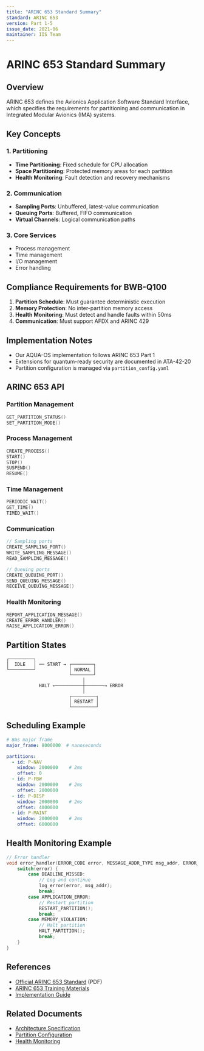 ```yaml
---
title: "ARINC 653 Standard Summary"
standard: ARINC 653
version: Part 1-5
issue_date: 2021-06
maintainer: IIS Team
---
```


# ARINC 653 Standard Summary

## Overview
ARINC 653 defines the Avionics Application Software Standard Interface, which specifies the requirements for partitioning and communication in Integrated Modular Avionics (IMA) systems.

## Key Concepts

### 1. Partitioning
- **Time Partitioning**: Fixed schedule for CPU allocation
- **Space Partitioning**: Protected memory areas for each partition
- **Health Monitoring**: Fault detection and recovery mechanisms

### 2. Communication
- **Sampling Ports**: Unbuffered, latest-value communication
- **Queuing Ports**: Buffered, FIFO communication
- **Virtual Channels**: Logical communication paths

### 3. Core Services
- Process management
- Time management
- I/O management
- Error handling

## Compliance Requirements for BWB-Q100

1. **Partition Schedule**: Must guarantee deterministic execution
2. **Memory Protection**: No inter-partition memory access
3. **Health Monitoring**: Must detect and handle faults within 50ms
4. **Communication**: Must support AFDX and ARINC 429

## Implementation Notes

- Our AQUA-OS implementation follows ARINC 653 Part 1
- Extensions for quantum-ready security are documented in ATA-42-20
- Partition configuration is managed via `partition_config.yaml`

## ARINC 653 API

### Partition Management
```c
GET_PARTITION_STATUS()
SET_PARTITION_MODE()
```

### Process Management
```c
CREATE_PROCESS()
START()
STOP()
SUSPEND()
RESUME()
```

### Time Management
```c
PERIODIC_WAIT()
GET_TIME()
TIMED_WAIT()
```

### Communication
```c
// Sampling ports
CREATE_SAMPLING_PORT()
WRITE_SAMPLING_MESSAGE()
READ_SAMPLING_MESSAGE()

// Queuing ports
CREATE_QUEUING_PORT()
SEND_QUEUING_MESSAGE()
RECEIVE_QUEUING_MESSAGE()
```

### Health Monitoring
```c
REPORT_APPLICATION_MESSAGE()
CREATE_ERROR_HANDLER()
RAISE_APPLICATION_ERROR()
```

## Partition States

```
┌─────────┐
│  IDLE   │ ── START → ┌────────┐
└─────────┘            │ NORMAL │
                       └────────┘
                            │
            HALT ←──────────┼───────→ ERROR
                            │
                       ┌─────────┐
                       │ RESTART │
                       └─────────┘
```

## Scheduling Example

```yaml
# 8ms major frame
major_frame: 8000000  # nanoseconds

partitions:
  - id: P-NAV
    window: 2000000    # 2ms
    offset: 0
  - id: P-FBW
    window: 2000000    # 2ms
    offset: 2000000
  - id: P-DISP
    window: 2000000    # 2ms
    offset: 4000000
  - id: P-MAINT
    window: 2000000    # 2ms
    offset: 6000000
```

## Health Monitoring Example

```c
// Error handler
void error_handler(ERROR_CODE error, MESSAGE_ADDR_TYPE msg_addr, ERROR_MESSAGE_SIZE_TYPE length) {
    switch(error) {
        case DEADLINE_MISSED:
            // Log and continue
            log_error(error, msg_addr);
            break;
        case APPLICATION_ERROR:
            // Restart partition
            RESTART_PARTITION();
            break;
        case MEMORY_VIOLATION:
            // Halt partition
            HALT_PARTITION();
            break;
    }
}
```

## References

- [Official ARINC 653 Standard](https://www.arinc.com/cf/store/catalog.cfm?prod_group_id=1) (PDF)
- [ARINC 653 Training Materials](https://www.arinc.com/cf/store/catalog.cfm?prod_group_id=2)
- [Implementation Guide](../S1000D/publications/PUB-A42-OS-DES-00000-00.md)

## Related Documents

- [Architecture Specification](../descriptive/architecture_spec.md)
- [Partition Configuration](../installation/partition_config.yaml)
- [Health Monitoring](../installation/health_monitoring.md)
